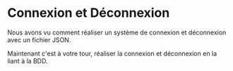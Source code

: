 # Connexion et Déconnexion #

Nous avons vu comment réaliser un système de connexion et déconnexion avec un fichier JSON.

Maintenant c'est à votre tour, réaliser la connexion et déconnexion en la liant à la BDD.
